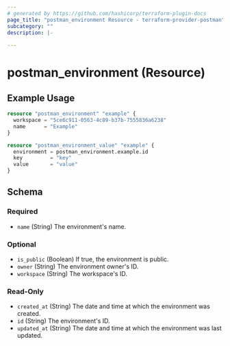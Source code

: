 ```yaml
---
# generated by https://github.com/hashicorp/terraform-plugin-docs
page_title: "postman_environment Resource - terraform-provider-postman"
subcategory: ""
description: |-
  
---
```


# postman_environment (Resource)



## Example Usage

```terraform
resource "postman_environment" "example" {
  workspace = "5ce6c911-0563-4c89-b37b-7555836a6238"
  name      = "Example"
}

resource "postman_environment_value" "example" {
  environment = postman_environment.example.id
  key         = "key"
  value       = "value"
}
```

<!-- schema generated by tfplugindocs -->
## Schema

### Required

- `name` (String) The environment's name.

### Optional

- `is_public` (Boolean) If true, the environment is public.
- `owner` (String) The environment owner's ID.
- `workspace` (String) The workspace's ID.

### Read-Only

- `created_at` (String) The date and time at which the environment was created.
- `id` (String) The environment's ID.
- `updated_at` (String) The date and time at which the environment was last updated.


